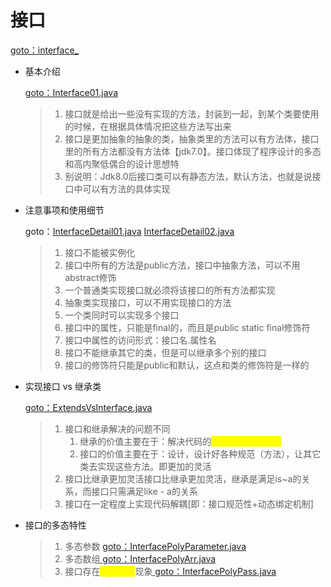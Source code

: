 # 接口

[goto：interface\_](https://gitee.com/jia-yan\_dong/code/tree/master/Java/javacode/chapter10/src/com/hspedu/interface\_)

*   基本介绍

    [goto：Interface01.java](https://gitee.com/jia-yan\_dong/code/blob/master/Java/javacode/chapter10/src/com/hspedu/interface\_/Interface01.java)

    > 1. 接口就是给出一些没有实现的方法，封装到一起，到某个类要使用的时候，在根据具体情况把这些方法写出来
    > 2. 接口是更加抽象的抽象的类，抽象类里的方法可以有方法体，接口里的所有方法都没有方法体【jdk7.0】。接口体现了程序设计的多态和高内聚低偶合的设计思想特
    > 3. 别说明：Jdk8.0后接口类可以有静态方法，默认方法，也就是说接口中可以有方法的具体实现


*   注意事项和使用细节

    goto：[InterfaceDetail01.java](https://gitee.com/jia-yan\_dong/code/blob/master/Java/javacode/chapter10/src/com/hspedu/interface\_/InterfaceDetail01.java) [InterfaceDetail02.java](https://gitee.com/jia-yan\_dong/code/blob/master/Java/javacode/chapter10/src/com/hspedu/interface\_/InterfaceDetail02.java)

    > 1. 接口不能被实例化
    > 2. 接口中所有的方法是public方法，接口中抽象方法，可以不用abstract修饰
    > 3. 一个普通类实现接口就必须将该接口的所有方法都实现
    > 4. 抽象类实现接口，可以不用实现接口的方法
    > 5. 一个类同时可以实现多个接口
    > 6. 接口中的属性，只能是final的，而且是public static final修饰符&#x20;
    > 7. 接口中属性的访问形式：接口名.属性名
    > 8. 接口不能继承其它的类，但是可以继承多个别的接口
    > 9. 接口的修饰符只能是public和默认，这点和类的修饰符是一样的


*   实现接口 vs 继承类

    [goto：ExtendsVsInterface.java](https://gitee.com/jia-yan\_dong/code/blob/master/Java/javacode/chapter10/src/com/hspedu/interface\_/ExtendsVsInterface.java)

    > 1. 接口和继承解决的问题不同
    >    1. 继承的价值主要在于：解决代码的<mark style="color:yellow;">**复用性和可维护性**</mark>
    >    2. 接口的价值主要在于：设计，设计好各种规范（方法），让其它类去实现这些方法。即更加的灵活
    > 2. 接口比继承更加灵活接口比继承更加灵活，继承是满足is\~a的关系，而接口只需满足like - a的关系
    > 3. 接口在一定程度上实现代码解耦\[即：接口规范性+动态绑定机制]


*   接口的多态特性

    > 1. 多态参数 [goto：InterfacePolyParameter.java](https://gitee.com/jia-yan\_dong/code/blob/master/Java/javacode/chapter10/src/com/hspedu/interface\_/InterfacePolyParameter.java)
    > 2. 多态数组[ goto：InterfacePolyArr.java](https://gitee.com/jia-yan\_dong/code/blob/master/Java/javacode/chapter10/src/com/hspedu/interface\_/InterfacePolyArr.java)
    > 3. 接口存在<mark style="color:yellow;">**多态传递**</mark>现象[ goto：InterfacePolyPass.java](https://gitee.com/jia-yan\_dong/code/blob/master/Java/javacode/chapter10/src/com/hspedu/interface\_/InterfacePolyPass.java)

